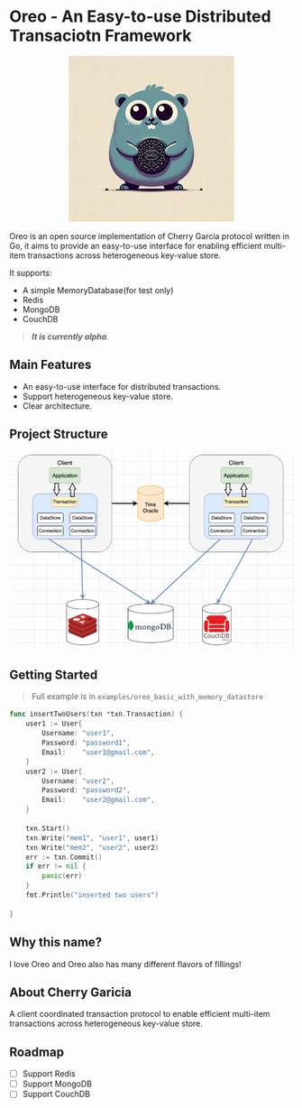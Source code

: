 # Oreo - An Easy-to-use Distributed Transaciotn Framework

<div align="center">

![Logo](./assets/img/logo.png)
</div>


Oreo is an open source implementation of Cherry Garcia protocol written in Go, it aims to provide an easy-to-use interface for enabling efficient multi-item transactions across heterogeneous key-value store.


It supports:

+ A simple MemoryDatabase(for test only)
+ Redis
+ MongoDB
+ CouchDB

> ***It is currently alpha***.

## Main Features

+ An easy-to-use interface for distributed transactions.
+ Support heterogeneous key-value store.
+ Clear architecture.



## Project Structure

![Project Structure](./assets/img/project_structure.png)

## Getting Started

> Full example is in `examples/oreo_basic_with_memory_datastore`

```go
func insertTwoUsers(txn *txn.Transaction) {
	user1 := User{
		Username: "user1",
		Password: "password1",
		Email:    "user1@gmail.com",
	}
	user2 := User{
		Username: "user2",
		Password: "password2",
		Email:    "user2@gmail.com",
	}

	txn.Start()
	txn.Write("mem1", "user1", user1)
	txn.Write("mem2", "user2", user2)
	err := txn.Commit()
	if err != nil {
		panic(err)
	}
	fmt.Println("inserted two users")

}
```

## Why this name?

I love Oreo and Oreo also has many different flavors of fillings!

## About Cherry Garicia

A client coordinated transaction protocol to enable efficient multi-item transactions across heterogeneous key-value store.

## Roadmap

- [ ] Support Redis
- [ ] Support MongoDB
- [ ] Support CouchDB